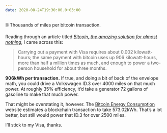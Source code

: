```yaml
---
date: 2020-08-24T19:30:00.0+03:00
---
```


⛓ Thousands of miles per bitcoin transaction.

Reading through an article titled _[Bitcoin, the amazing solution for almost nothing][1]_, I came across this:

> Carrying out a payment with Visa requires about 0.002 kilowatt-hours; the same payment with bitcoin uses up 906 kilowatt-hours, more than half a million times as much, and enough to power a two-person household for about three months.

**906kWh per transaction.** If true, and doing a bit of back of the envelope math, you could drive a Volkswagen ID.3 over 4000 miles on that much power.  At roughly 35% efficiency, it’d take a generator 72 gallons of gasoline to make that much power.

That might be overstating it, however. The [Bitcoin Energy Consumption][2] website estimates a blockchain transaction to take 573.02kWh. That’s a lot better, but still would power that ID.3 for over 2500 miles.

I’ll stick to my Visa, thanks.

[1]:	https://thecorrespondent.com/655/blockchain-the-amazing-solution-for-almost-nothing/86649455475-f933fe63
[2]:	https://digiconomist.net/bitcoin-energy-consumption